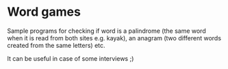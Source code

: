 # Word games
Sample programs for checking if word is a palindrome (the same word when it is read from both sites e.g. kayak), an anagram (two different words created from the same letters) etc.

It can be useful in case of some interviews ;)
